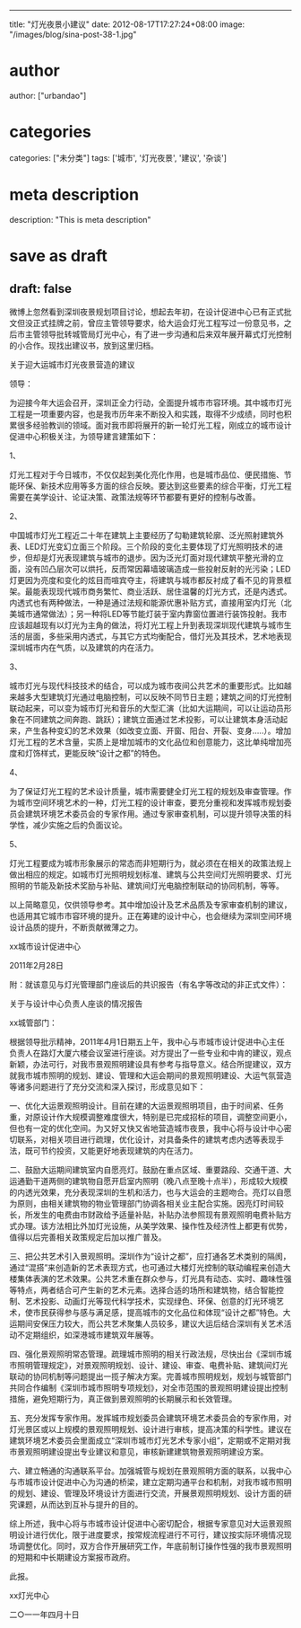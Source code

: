 
---
title: "灯光夜景小建议"
date: 2012-08-17T17:27:24+08:00
image: "/images/blog/sina-post-38-1.jpg"
# author
author: ["urbandao"]
# categories
categories: ["未分类"]
tags: ['城市', '灯光夜景', '建议', '杂谈']
# meta description
description: "This is meta description"
# save as draft
draft: false
---

微博上忽然看到深圳夜景规划项目讨论，想起去年初，在设计促进中心已有正式批文但没正式挂牌之前，曾应主管领导要求，给大运会灯光工程写过一份意见书，之后市主管领导批转城管局灯光中心，有了进一步沟通和后来双年展开幕式灯光控制的小合作。现找出建议书，放到这里归档。

关于迎大运城市灯光夜景营造的建议

领导：

为迎接今年大运会召开，深圳正全力行动，全面提升城市市容环境。其中城市灯光工程是一项重要内容，也是我市历年来不断投入和实践，取得不少成绩，同时也积累很多经验教训的领域。面对我市即将展开的新一轮灯光工程，刚成立的城市设计促进中心积极关注，为领导建言建策如下：

1、

灯光工程对于今日城市，不仅仅起到美化亮化作用，也是城市品位、便民措施、节能环保、新技术应用等多方面的综合反映。要达到这些要素的综合平衡，灯光工程需要在美学设计、论证决策、政策法规等环节都要有更好的控制与改善。

2、

中国城市灯光工程近二十年在建筑上主要经历了勾勒建筑轮廓、泛光照射建筑外表、LED灯光变幻立面三个阶段。三个阶段的变化主要体现了灯光照明技术的进步，但却是灯光表现建筑与城市的退步。因为泛光灯面对现代建筑平整光滑的立面，没有凹凸层次可以烘托，反而常因幕墙玻璃造成一些投射反射的光污染；LED灯更因为亮度和变化的炫目而喧宾夺主，将建筑与城市都反衬成了看不见的背景框架。最能表现现代城市商务繁忙、商业活跃、居住温馨的灯光方式，还是内透式。内透式也有两种做法，一种是通过法规和能源优惠补贴方式，直接用室内灯光（北美城市通常做法）；另一种将LED等节能灯装于室内靠窗位置进行装饰投射。我市应该超越现有以灯光为主角的做法，将灯光工程上升到表现深圳现代建筑与城市生活的层面，多些采用内透式，与其它方式均衡配合，借灯光及其技术，艺术地表现深圳城市内在气质，以及建筑的内在活力。

3、

城市灯光与现代科技技术的结合，可以成为城市夜间公共艺术的重要形式。比如越来越多大型建筑灯光通过电脑控制，可以反映不同节日主题；建筑之间的灯光控制联动起来，可以变为城市灯光和音乐的大型汇演（比如大运期间，可以让运动员形象在不同建筑之间奔跑、跳跃）；建筑立面通过艺术投影，可以让建筑本身活动起来，产生各种变幻的艺术效果（如改变立面、开窗、阳台、开裂、变身…..）。增加灯光工程的艺术含量，实质上是增加城市的文化品位和创意能力，这比单纯增加亮度和灯饰样式，更能反映“设计之都”的特色。

4、

为了保证灯光工程的艺术设计质量，城市需要健全灯光工程的规划及审查管理。作为城市空间环境艺术的一种，灯光工程的设计审查，要充分重视和发挥城市规划委员会建筑环境艺术委员会的专家作用。通过专家审查机制，可以提升领导决策的科学性，减少实施之后的负面议论。

5、

灯光工程要成为城市形象展示的常态而非短期行为，就必须在在相关的政策法规上做出相应的规定。如城市灯光照明规划标准、建筑与公共空间灯光照明要求、灯光照明的节能及新技术奖励与补贴、建筑间灯光电脑控制联动的协同机制，等等。

以上简略意见，仅供领导参考。其中增加设计及艺术品质及专家审查机制的建议，也适用其它城市市容环境的提升。正在筹建的设计中心，也会继续为深圳空间环境设计品质的提升，不断贡献微薄之力。

xx城市设计促进中心

2011年2月28日

附：就该意见与灯光管理部门座谈后的共识报告（有名字等改动的非正式文件）：

关于与设计中心负责人座谈的情况报告

xx城管部门：

根据领导批示精神，2011年4月1日期五上午，我中心与市城市设计促进中心主任负责人在路灯大厦六楼会议室进行座谈。对方提出了一些专业和中肯的建议，观点新颖，办法可行，对我市景观照明建设具有参考与指导意义。结合所提建议，双方就我市城市照明的规划、建设、管理和大运会期间的景观照明建设、大运气氛营造等诸多问题进行了充分交流和深入探讨，形成意见如下：

一、优化大运景观照明设计。目前在建的大运景观照明项目，由于时间紧、任务重，对原设计作大规模调整难度很大，特别是已完成招标的项目，调整空间更小，但也有一定的优化空间。为又好又快又省地营造城市夜景，我中心将与设计中心密切联系，对相关项目进行疏理，优化设计，对具备条件的建筑考虑内透等表现手法，既可节约投资，又能更好地表现建筑的内在活力。

二、鼓励大运期间建筑室内自愿亮灯。鼓励在重点区域、重要路段、交通干道、大运通勤干道两侧的建筑物自愿开启室内照明（晚八点至晚十点半），形成较大规模的内透光效果，充分表现深圳的生机和活力，也与大运会的主题吻合。亮灯以自愿为原则，由相关建筑物的物业管理部门协调各相关业主配合实施。因亮灯时间较长，所发生的电费由市财政给予适量补贴，补贴办法参照现有景观照明电费补贴方式办理。该方法相比外加灯光设施，从美学效果、操作性及经济性上都更有优势，值得以后完善相关政策规定后加以推广普及。

三、把公共艺术引入景观照明。深圳作为“设计之都”，应打通各艺术类别的隔阂，通过“混搭”来创造新的艺术表现方式，也可通过大楼灯光控制的联动编程来创造大楼集体表演的艺术效果。公共艺术重在群众参与，灯光具有动态、实时、趣味性强等特点，两者结合可产生新的艺术元素。选择合适的场所和建筑物，结合智能控制、艺术投影、动画灯光等现代科学技术，实现绿色、环保、创意的灯光环境艺术，使市民获得参与感与满足感，提高城市的文化品位和体现“设计之都”特色。大运期间安保压力较大，而公共艺术聚集人员较多，建议大运后结合深圳有关艺术活动不定期组织，如深港城市建筑双年展等。

四、强化景观照明常态管理。疏理城市照明的相关行政法规，尽快出台《深圳市城市照明管理规定》，对景观照明规划、设计、建设、审查、电费补贴、建筑间灯光联动的协同机制等问题提出一揽子解决方案。完善城市照明规划，规划与城管部门共同合作编制《深圳市城市照明专项规划》，对全市范围的景观照明建设提出控制措施，避免短期行为，真正做到景观照明的长期展示和长效管理。

五、充分发挥专家作用。发挥城市规划委员会建筑环境艺术委员会的专家作用，对灯光景区或以上规模的景观照明规划、设计进行审核，提高决策的科学性。建议在建筑环境艺术委员会里面成立“深圳市城市灯光艺术专家小组”，定期或不定期对我市景观照明建设提出专业建议和意见，审核新建建筑物景观照明建设方案。

六、建立畅通的沟通联系平台。加强城管与规划在景观照明方面的联系，以我中心与市城市设计促进中心为沟通的桥梁，建立定期沟通平台和机制，对我市城市照明的规划、建设、管理及环境设计方面进行交流，开展景观照明规划、设计方面的研究课题，从而达到互补与提升的目的。

综上所述，我中心将与市城市设计促进中心密切配合，根据专家意见对大运景观照明设计进行优化，限于进度要求，按常规流程进行不可行，建议按实际环境情况现场调整优化。同时，双方合作开展研究工作，年底前制订操作性强的我市景观照明的短期和中长期建设方案报市政府。

此报。

 xx灯光中心

二&#9675;一一年四月十日
